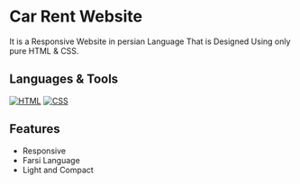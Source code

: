 
# Car Rent Website

It is a Responsive Website in persian Language That is Designed Using only pure HTML & CSS.


## Languages & Tools


[![HTML](https://img.shields.io/badge/HTML5-E34F26?style=for-the-badge&logo=html5&logoColor=white)](https://www.w3schools.com/html/) 
[![CSS](https://img.shields.io/badge/CSS3-1572B6?style=for-the-badge&logo=css3&logoColor=white)](https://www.w3schools.com/css/)



## Features

- Responsive
- Farsi Language
- Light and Compact